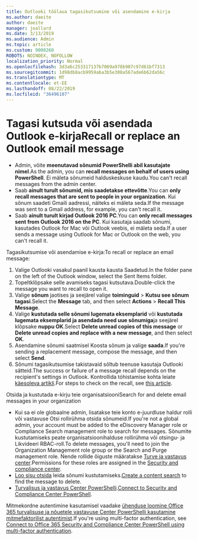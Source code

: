 ```yaml
---
title: Outlooki töölaua tagasikutsumine või asendamine e-kirja
ms.author: daeite
author: daeite
manager: joallard
ms.date: 3/13/2019
ms.audience: Admin
ms.topic: article
ms.custom: 9000260
ROBOTS: NOINDEX, NOFOLLOW
localization_priority: Normal
ms.openlocfilehash: 3d3a6c253317137b7069a978b907c97d61bf7313
ms.sourcegitcommit: 1d98db8acb9959aba3b5e308a567ade6b62da56c
ms.translationtype: MT
ms.contentlocale: et-EE
ms.lasthandoff: 08/22/2019
ms.locfileid: "36496107"
---
```

# <a name="recall-or-replace-an-outlook-email-message"></a><span data-ttu-id="5b8f4-102">Tagasi kutsuda või asendada Outlook e-kirja</span><span class="sxs-lookup"><span data-stu-id="5b8f4-102">Recall or replace an Outlook email message</span></span>

- <span data-ttu-id="5b8f4-103">Admin, võite **meenutavad sõnumid PowerShelli abil kasutajate nimel**.</span><span class="sxs-lookup"><span data-stu-id="5b8f4-103">As the admin, you can **recall messages on behalf of users using PowerShell**.</span></span> <span data-ttu-id="5b8f4-104">Ei mäleta sõnumeid halduskeskuse kaudu.</span><span class="sxs-lookup"><span data-stu-id="5b8f4-104">You can't recall messages from the admin center.</span></span>
- <span data-ttu-id="5b8f4-105">Saab **ainult turult sõnumid, mis saadetakse ettevõtte**.</span><span class="sxs-lookup"><span data-stu-id="5b8f4-105">You can **only recall messages that are sent to people in your organization**.</span></span> <span data-ttu-id="5b8f4-106">Kui sõnum saadeti Gmaili aadressi, näiteks ei mäleta seda.</span><span class="sxs-lookup"><span data-stu-id="5b8f4-106">If the message was sent to a Gmail address, for example, you can't recall it.</span></span>
- <span data-ttu-id="5b8f4-107">Saab **ainult turult kirjad Outlook 2016 PC**.</span><span class="sxs-lookup"><span data-stu-id="5b8f4-107">You can **only recall messages sent from Outlook 2016 on the PC**.</span></span> <span data-ttu-id="5b8f4-108">Kui kasutaja saadab sõnumi, kasutades Outlook for Mac või Outlook veebis, ei mäleta seda.</span><span class="sxs-lookup"><span data-stu-id="5b8f4-108">If a user sends a message using Outlook for Mac or Outlook on the web, you can't recall it.</span></span>

<span data-ttu-id="5b8f4-109">Tagasikutsumise või asendamise e-kirja:</span><span class="sxs-lookup"><span data-stu-id="5b8f4-109">To recall or replace an email message:</span></span>

1. <span data-ttu-id="5b8f4-110">Valige Outlooki vasakul paanil kausta kausta Saadetud.</span><span class="sxs-lookup"><span data-stu-id="5b8f4-110">In the folder pane on the left of the Outlook window, select the Sent Items folder.</span></span>
1. <span data-ttu-id="5b8f4-111">Topeltklõpsake selle avamiseks tagasi kutsutava.</span><span class="sxs-lookup"><span data-stu-id="5b8f4-111">Double-click the message you want to recall to open it.</span></span>
1. <span data-ttu-id="5b8f4-112">Valige **sõnum** jaotises ja seejärel valige **toiminguid** > **Kutsu see sõnum tagasi**.</span><span class="sxs-lookup"><span data-stu-id="5b8f4-112">Select the **Message** tab, and then select **Actions** > **Recall This Message**.</span></span>
1. <span data-ttu-id="5b8f4-113">Valige **kustutada selle sõnumi lugemata eksemplarid** või **kustutada lugemata eksemplarid ja asendada need uue sõnumiga**ja seejärel klõpsake **nuppu OK**.</span><span class="sxs-lookup"><span data-stu-id="5b8f4-113">Select **Delete unread copies of this message** or **Delete unread copies and replace with a new message**, and then select **OK**.</span></span>
1. <span data-ttu-id="5b8f4-114">Asendamine sõnumi saatmisel Koosta sõnum ja valige **saada**.</span><span class="sxs-lookup"><span data-stu-id="5b8f4-114">If you're sending a replacement message, compose the message, and then select **Send**.</span></span>
1. <span data-ttu-id="5b8f4-115">Sõnumi tagasikutsumise takistavaid sõltub teenuse kasutaja Outlooki sätteid.</span><span class="sxs-lookup"><span data-stu-id="5b8f4-115">The success or failure of a message recall depends on the recipient's settings in Outlook.</span></span> <span data-ttu-id="5b8f4-116">Kontrollida tόhistamise kohta leiate [käesoleva artikli](https://support.office.com/article/35027f88-d655-4554-b4f8-6c0729a723a0).</span><span class="sxs-lookup"><span data-stu-id="5b8f4-116">For steps to check on the recall, see [this article](https://support.office.com/article/35027f88-d655-4554-b4f8-6c0729a723a0).</span></span>

<span data-ttu-id="5b8f4-117">Otsida ja kustutada e-kirju teie organisatsiooni</span><span class="sxs-lookup"><span data-stu-id="5b8f4-117">Search for and delete email messages in your organization</span></span>

- <span data-ttu-id="5b8f4-118">Kui sa ei ole globaalne admin, lisatakse teie konto e-juurdluse haldur rolli või vastavuse Otsi rollirühma otsida sõnumeid.</span><span class="sxs-lookup"><span data-stu-id="5b8f4-118">If you're not a global admin, your account must be added to the eDiscovery Manager role or Compliance Search management role to search for messages.</span></span> <span data-ttu-id="5b8f4-119">Sõnumite kustutamiseks peate organisatsioonihalduse rollirühma või otsingu- ja Likvideeri RBAC-roll.</span><span class="sxs-lookup"><span data-stu-id="5b8f4-119">To delete messages, you'll need to join the Organization Management role group or the Search and Purge management role.</span></span> <span data-ttu-id="5b8f4-120">Nende rollide õiguste määratakse [Turve ja vastavus center](https://go.microsoft.com/fwlink/?linkid=2083731).</span><span class="sxs-lookup"><span data-stu-id="5b8f4-120">Permissions for these roles are assigned in the [Security and compliance center](https://go.microsoft.com/fwlink/?linkid=2083731).</span></span>
- <span data-ttu-id="5b8f4-121">[Loo sisu otsida](https://docs.microsoft.com/office365/securitycompliance/content-search) leida sõnumi kustutamiseks.</span><span class="sxs-lookup"><span data-stu-id="5b8f4-121">[Create a content search](https://docs.microsoft.com/office365/securitycompliance/content-search) to find the message to delete.</span></span>
- <span data-ttu-id="5b8f4-122">[Turvalisus ja vastavus Center PowerShelli](https://docs.microsoft.com/powershell/exchange/office-365-scc/connect-to-scc-powershell/connect-to-scc-powershell?view=exchange-ps).</span><span class="sxs-lookup"><span data-stu-id="5b8f4-122">[Connect to Security and Compliance Center PowerShell](https://docs.microsoft.com/powershell/exchange/office-365-scc/connect-to-scc-powershell/connect-to-scc-powershell?view=exchange-ps).</span></span>

<span data-ttu-id="5b8f4-123">Mitmekordne autentimine kasutamisel vaadake [ühenduse loomine Office 365 turvalisuse ja nõuetele vastavuse Center PowerShelli kasutamine mitmefaktorilist autentimist](https://docs.microsoft.com/powershell/exchange/office-365-scc/connect-to-scc-powershell/mfa-connect-to-scc-powershell?view=exchange-ps).</span><span class="sxs-lookup"><span data-stu-id="5b8f4-123">If you're using multi-factor authentication, see [Connect to Office 365 Security and Compliance Center PowerShell using multi-factor authentication](https://docs.microsoft.com/powershell/exchange/office-365-scc/connect-to-scc-powershell/mfa-connect-to-scc-powershell?view=exchange-ps).</span></span>